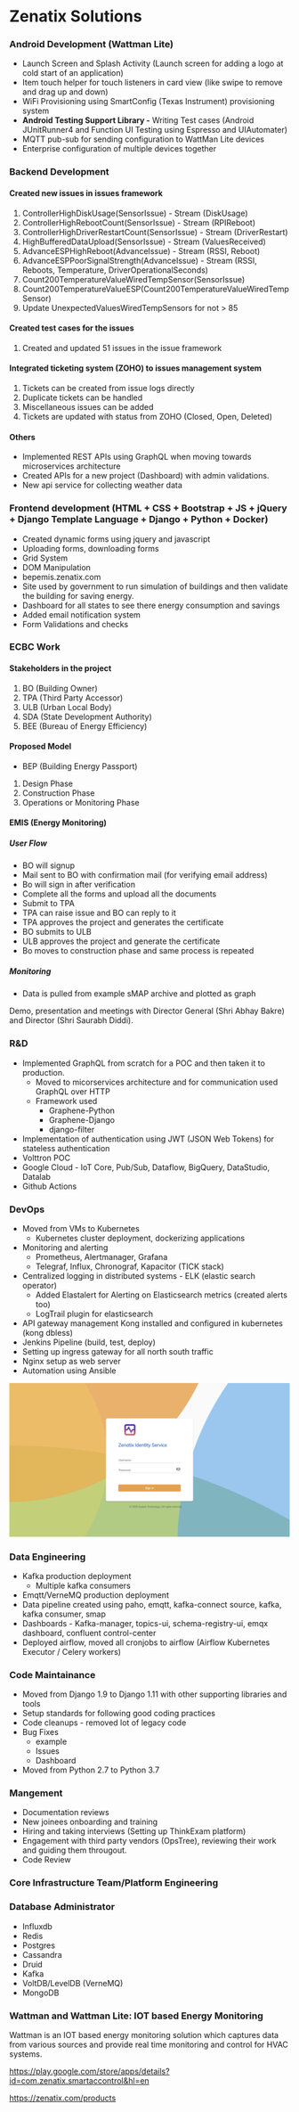 # Zenatix Solutions

### Android Development (Wattman Lite)

- Launch Screen and Splash Activity (Launch screen for adding a logo at cold start of an application)
- Item touch helper for touch listeners in card view (like swipe to remove and drag up and down)
- WiFi Provisioning using SmartConfig (Texas Instrument) provisioning system
- **Android Testing Support Library -** Writing Test cases (Android JUnitRunner4 and Function UI Testing using Espresso and UIAutomater)
- MQTT pub-sub for sending configuration to WattMan Lite devices
- Enterprise configuration of multiple devices together

### Backend Development

#### Created new issues in issues framework

1. ControllerHighDiskUsage(SensorIssue) - Stream (DiskUsage)
2. ControllerHighRebootCount(SensorIssue) - Stream (RPIReboot)
3. ControllerHighDriverRestartCount(SensorIssue) - Stream (DriverRestart)
4. HighBufferedDataUpload(SensorIssue) - Stream (ValuesReceived)
5. AdvanceESPHighReboot(AdvanceIssue) - Stream (RSSI, Reboot)
6. AdvanceESPPoorSignalStrength(AdvanceIssue) - Stream (RSSI, Reboots, Temperature, DriverOperationalSeconds)
7. Count200TemperatureValueWiredTempSensor(SensorIssue)
8. Count200TemperatureValueESP(Count200TemperatureValueWiredTempSensor)
9. Update UnexpectedValuesWiredTempSensors for not > 85

#### Created test cases for the issues

1. Created and updated 51 issues in the issue framework

#### Integrated ticketing system (ZOHO) to issues management system

1. Tickets can be created from issue logs directly
2. Duplicate tickets can be handled
3. Miscellaneous issues can be added
4. Tickets are updated with status from ZOHO (Closed, Open, Deleted)

#### Others

- Implemented REST APIs using GraphQL when moving towards microservices architecture
- Created APIs for a new project (Dashboard) with admin validations.
- New api service for collecting weather data

### Frontend development (HTML + CSS + Bootstrap + JS + jQuery + Django Template Language + Django + Python + Docker)

- Created dynamic forms using jquery and javascript
- Uploading forms, downloading forms
- Grid System
- DOM Manipulation
- bepemis.zenatix.com
- Site used by government to run simulation of buildings and then validate the building for saving energy.
- Dashboard for all states to see there energy consumption and savings
- Added email notification system
- Form Validations and checks

### ECBC Work

#### Stakeholders in the project

1. BO (Building Owner)
2. TPA (Third Party Accessor)
3. ULB (Urban Local Body)
4. SDA (State Development Authority)
5. BEE (Bureau of Energy Efficiency)

#### Proposed Model

- BEP (Building Energy Passport)

 1. Design Phase
 2. Construction Phase
 3. Operations or Monitoring Phase

#### EMIS (Energy Monitoring)

##### User Flow

- BO will signup
- Mail sent to BO with confirmation mail (for verifying email address)
- Bo will sign in after verification
- Complete all the forms and upload all the documents
- Submit to TPA
- TPA can raise issue and BO can reply to it
- TPA approves the project and generates the certificate
- BO submits to ULB
- ULB approves the project and generate the certificate
- Bo moves to construction phase and same process is repeated

##### Monitoring

- Data is pulled from example sMAP archive and plotted as graph

Demo, presentation and meetings with Director General (Shri Abhay Bakre) and Director (Shri Saurabh Diddi).

### R&D

- Implemented GraphQL from scratch for a POC and then taken it to production.
  - Moved to micorservices architecture and for communication used GraphQL over HTTP
  - Framework used
    - Graphene-Python
    - Graphene-Django
    - django-filter
- Implementation of authentication using JWT (JSON Web Tokens) for stateless authentication
- Volttron POC
- Google Cloud - IoT Core, Pub/Sub, Dataflow, BigQuery, DataStudio, Datalab
- Github Actions

### DevOps

- Moved from VMs to Kubernetes
  - Kubernetes cluster deployment, dockerizing applications
- Monitoring and alerting
  - Prometheus, Alertmanager, Grafana
  - Telegraf, Influx, Chronograf, Kapacitor (TICK stack)
- Centralized logging in distributed systems - ELK (elastic search operator)
  - Added Elastalert for Alerting on Elasticsearch metrics (created alerts too)
  - LogTrail plugin for elasticsearch
- API gateway management Kong installed and configured in kubernetes (kong dbless)
- Jenkins Pipeline (build, test, deploy)
- Setting up ingress gateway for all north south traffic
- Nginx setup as web server
- Automation using Ansible

![kiali-screenshot](../../media/Pasted%20image%2020231201175111.png)

### Data Engineering

- Kafka production deployment
  - Multiple kafka consumers
- Emqtt/VerneMQ production deployment
- Data pipeline created using paho, emqtt, kafka-connect source, kafka, kafka consumer, smap
- Dashboards - Kafka-manager, topics-ui, schema-registry-ui, emqx dashboard, confluent control-center
- Deployed airflow, moved all cronjobs to airflow (Airflow Kubernetes Executor / Celery workers)

### Code Maintainance

- Moved from Django 1.9 to Django 1.11 with other supporting libraries and tools
- Setup standards for following good coding practices
- Code cleanups - removed lot of legacy code
- Bug Fixes
  - example
  - Issues
  - Dashboard
- Moved from Python 2.7 to Python 3.7

### Mangement

- Documentation reviews
- New joinees onboarding and training
- Hiring and taking interviews (Setting up ThinkExam platform)
- Engagement with third party vendors (OpsTree), reviewing their work and guiding them througout.
- Code Review

### Core Infrastructure Team/Platform Engineering

### Database Administrator

- Influxdb
- Redis
- Postgres
- Cassandra
- Druid
- Kafka
- VoltDB/LevelDB (VerneMQ)
- MongoDB

### Wattman and Wattman Lite: IOT based Energy Monitoring

Wattman is an IOT based energy monitoring solution which captures data from various sources and provide real time monitoring and control for HVAC systems.

https://play.google.com/store/apps/details?id=com.zenatix.smartaccontrol&hl=en

https://zenatix.com/products
